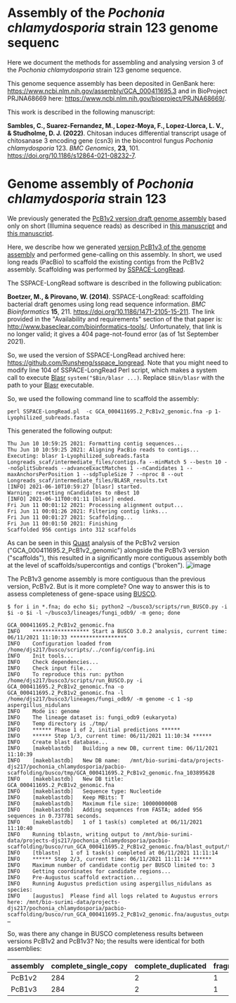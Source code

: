 # Assembly of the *Pochonia chlamydosporia* strain 123 genome sequenc

Here we document the methods for assembling and analysing version 3 of the *Pochonia chlamydosporia* strain 123 genome sequence.

This genome sequence assembly has been deposited in GenBank here: https://www.ncbi.nlm.nih.gov/assembly/GCA_000411695.3 and in BioProject PRJNA68669 here: https://www.ncbi.nlm.nih.gov/bioproject/PRJNA68669/.

This work is described in the following manuscript:

**Sambles, C., Suarez-Fernandez, M., Lopez-Moya, F., Lopez-Llorca, L. V., & Studholme, D. J. (2022)**. Chitosan induces differential transcript usage of chitosanase 3 encoding gene (csn3) in the biocontrol fungus _Pochonia chlamydosporia_ 123. _BMC Genomics_, **23**, 101. https://doi.org/10.1186/s12864-021-08232-7.

# Genome assembly of *Pochonia chlamydosporia* strain 123
We previously generated the [PcB1v2 version draft genome assembly](https://www.ncbi.nlm.nih.gov/assembly/GCA_000411695.2) based only 
on short (Illumina sequence reads) as described in [this manuscript](10.1016/j.fgb.2014.02.002) and [this manuscript](https://doi.org/10.1111/1462-2920.15408).

Here, we describe how we generated [version PcB1v3 of the genome assembly](https://www.ncbi.nlm.nih.gov/assembly/GCA_000411695.3) and performed gene-calling on this assembly. In short, we used long reads (PacBio) to scaffold the existing contigs from the PcB1v2 assembly.
Scaffolding was performed by [SSPACE-LongRead](https://doi.org/10.1186/1471-2105-15-211). 

The SSPACE-LongRead software is described in the following publication:

**Boetzer, M., & Pirovano, W. (2014)**. SSPACE-LongRead: scaffolding bacterial draft genomes using long read sequence information. *BMC Bioinformatics* **15**, 211. https://doi.org/10.1186/1471-2105-15-211. 
The link provided in the "Availability and requirements" section of the that paper is: http://www.baseclear.com/bioinformatics-tools/.
Unfortunately, that link is no longer valid; it gives a 404 page-not-found error (as of 1st September 2021).

So, we used the version of SSPACE-LongRead archived here: https://github.com/Runsheng/sspace_longread.
Note that you might need to modify line 104 of SSPACE-LongRead Perl script, which makes a system call to execute [Blasr](https://doi.org/10.1186/1471-2105-13-238) ```system("$Bin/blasr ...)```. 
Replace ```$Bin/blasr``` with the path to your [Blasr](https://doi.org/10.1186/1471-2105-13-238) executable.

So, we used the following command line to scaffold the assembly:

```
perl SSPACE-LongRead.pl  -c GCA_000411695.2_PcB1v2_genomic.fna -p 1-Lyophilized_subreads.fasta
```
This generated the following output:
```
Thu Jun 10 10:59:25 2021: Formatting contig sequences...
Thu Jun 10 10:59:25 2021: Aligning PacBio reads to contigs...
Executing: blasr 1-Lyophilized_subreads.fasta Longreads_scaf/intermediate_files/contigs.fa --minMatch 5 --bestn 10 --noSplitSubreads --advanceExactMatches 1 --nCandidates 1 --maxAnchorsPerPosition 1 --sdpTupleSize 7 --nproc 8 --out Longreads_scaf/intermediate_files/BLASR_results.txt
[INFO] 2021-06-10T10:59:27 [blasr] started.
Warning: resetting nCandidates to nBest 10
[INFO] 2021-06-11T00:01:11 [blasr] ended.
Fri Jun 11 00:01:12 2021: Processing alignment output...
Fri Jun 11 00:01:26 2021: Filtering contig links...
Fri Jun 11 00:01:27 2021: Scaffolding...
Fri Jun 11 00:01:50 2021: Finishing
Scaffolded 956 contigs into 312 scaffolds
```

As can be seen in this [Quast](https://doi.org/10.1093/bioinformatics/btt086) analysis of the PcB1v2 version ("GCA_000411695.2_PcB1v2_genomic") 
alongside the PcB1v3 version ("scaffolds"),
this resulted in a significantly more contiguous assembly both at the level of scaffolds/supercontigs and contigs ("broken").
![image](https://user-images.githubusercontent.com/3057078/131744710-e25b4ae3-f2ff-45fd-bd2d-b55891d2ecf5.png)

The PcB1v3 genome assembly is more contiguous than the previous version, PcB1v2. But is it more complete? One way to answer this is to assess
completeness of gene-space using [BUSCO](https://doi.org/10.1093/molbev/msab199).

```
$ for i in *.fna; do echo $i; python2 ~/busco3/scripts/run_BUSCO.py -i $i -o $i -l ~/busco3/lineages/fungi_odb9/ -m geno; done

GCA_000411695.2_PcB1v2_genomic.fna
INFO	****************** Start a BUSCO 3.0.2 analysis, current time: 06/11/2021 11:10:33 ******************
INFO	Configuration loaded from /home/djs217/busco/scripts/../config/config.ini
INFO	Init tools...
INFO	Check dependencies...
INFO	Check input file...
INFO	To reproduce this run: python /home/djs217/busco3/scripts/run_BUSCO.py -i GCA_000411695.2_PcB1v2_genomic.fna -o GCA_000411695.2_PcB1v2_genomic.fna -l /home/djs217/busco3/lineages/fungi_odb9/ -m genome -c 1 -sp aspergillus_nidulans
INFO	Mode is: genome
INFO	The lineage dataset is: fungi_odb9 (eukaryota)
INFO	Temp directory is ./tmp/
INFO	****** Phase 1 of 2, initial predictions ******
INFO	****** Step 1/3, current time: 06/11/2021 11:10:34 ******
INFO	Create blast database...
INFO	[makeblastdb]	Building a new DB, current time: 06/11/2021 11:10:39
INFO	[makeblastdb]	New DB name:   /mnt/bio-surimi-data/projects-djs217/pochonia_chlamydosporia/pacbio-scaffolding/busco/tmp/GCA_000411695.2_PcB1v2_genomic.fna_103895628
INFO	[makeblastdb]	New DB title:  GCA_000411695.2_PcB1v2_genomic.fna
INFO	[makeblastdb]	Sequence type: Nucleotide
INFO	[makeblastdb]	Keep MBits: T
INFO	[makeblastdb]	Maximum file size: 1000000000B
INFO	[makeblastdb]	Adding sequences from FASTA; added 956 sequences in 0.737781 seconds.
INFO	[makeblastdb]	1 of 1 task(s) completed at 06/11/2021 11:10:40
INFO	Running tblastn, writing output to /mnt/bio-surimi-data/projects-djs217/pochonia_chlamydosporia/pacbio-scaffolding/busco/run_GCA_000411695.2_PcB1v2_genomic.fna/blast_output/tblastn_GCA_000411695.2_PcB1v2_genomic.fna.tsv...
INFO	[tblastn]	1 of 1 task(s) completed at 06/11/2021 11:11:14
INFO	****** Step 2/3, current time: 06/11/2021 11:11:14 ******
INFO	Maximum number of candidate contig per BUSCO limited to: 3
INFO	Getting coordinates for candidate regions...
INFO	Pre-Augustus scaffold extraction...
INFO	Running Augustus prediction using aspergillus_nidulans as species:
INFO	[augustus]	Please find all logs related to Augustus errors here: /mnt/bio-surimi-data/projects-djs217/pochonia_chlamydosporia/pacbio-scaffolding/busco/run_GCA_000411695.2_PcB1v2_genomic.fna/augustus_output/augustus.log
…
```

So, was there any change in BUSCO completeness results between versions PcB1v2 and PcB1v3? No; the results were identical for both assemblies:

assembly | complete_single_copy	| complete_duplicated |	fragmented	| missing |	total
-------  | -------------------  | ------------------- | ----------  | ------- | -----
PcB1v2	 | 284                  |	2                   |           1 | 	3     |	290
PcB1v3   |	284                 |	2                   |           1 | 	3     |	290
























